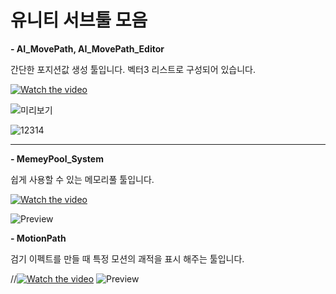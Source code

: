 # 유니티 서브툴 모음

**- AI_MovePath, AI_MovePath_Editor**

간단한 포지션값 생성 툴입니다.
벡터3 리스트로 구성되어 있습니다.

[![Watch the video](https://user-images.githubusercontent.com/10443544/84587537-0194b000-ae5b-11ea-903c-ee073f3d4337.png)](https://youtu.be/sAlpPW5nnBs)

![미리보기](https://user-images.githubusercontent.com/10443544/84587142-a7deb680-ae57-11ea-8064-d936b9ff140d.png)

![12314](https://user-images.githubusercontent.com/10443544/84587207-3c491900-ae58-11ea-9cfe-f0cd127ff116.png)

***

**- MemeyPool_System**

쉽게 사용할 수 있는 메모리풀 툴입니다.

[![Watch the video](https://user-images.githubusercontent.com/10443544/87226329-f9824e80-c3cd-11ea-8101-bd27f549744a.png)](https://youtu.be/taShYv0HlVA)

![Preview](https://user-images.githubusercontent.com/10443544/87226033-0dc54c00-c3cc-11ea-85dd-8f88d6065a0a.gif)



**- MotionPath**

검기 이펙트를 만들 때 특정 모션의 괘적을 표시 해주는 툴입니다.

//[![Watch the video](https://user-images.githubusercontent.com/10443544/87226329-f9824e80-c3cd-11ea-8101-bd27f549744a.png)](https://www.youtube.com/watch?v=FFpnRiHzrK0)
![Preview](https://user-images.githubusercontent.com/10443544/111861361-001b8980-8991-11eb-9149-4c7a727d1c96.gif)

